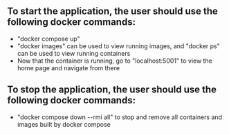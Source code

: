## To start the application, the user should use the following docker commands:
* "docker compose up"
* "docker images" can be used to view running images, and "docker ps" can be used to view running containers
* Now that the container is running, go to "localhost:5001" to view the home page and navigate from there
## To stop the application, the user should use the following docker commands:
* "docker compose down --rmi all" to stop and remove all containers and images built by docker compose